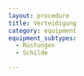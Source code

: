 ```yaml
---
layout: procedure
title: Verteidigung
category: equipment
equipment_subtypes:
  - Rüstungen
  - Schilde

---
```


